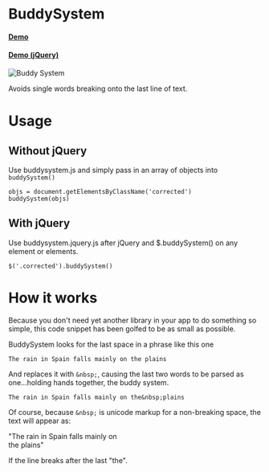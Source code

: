 # BuddySystem

#### [Demo](http://codepen.io/ajkochanowicz/pen/mKbtB)
#### [Demo (jQuery)](http://codepen.io/ajkochanowicz/pen/ezEmp)

![Buddy System](http://getkickstrap.com/1.x/static/buddysystem.png)

Avoids single words breaking onto the last line of text.

# Usage

## Without jQuery

Use buddysystem.js and simply pass in an array of objects into ``buddySystem()``

    objs = document.getElementsByClassName('corrected')
    buddySystem(objs)
    
## With jQuery

Use buddysystem.jquery.js after jQuery and $.buddySystem() on any element or elements.

    $('.corrected').buddySystem()
    
# How it works

Because you don't need yet another library in your app to do something so simple, this code snippet has been golfed to be as small as possible.

BuddySystem looks for the last space in a phrase like this one

    The rain in Spain falls mainly on the plains
    
And replaces it with ``&nbsp;``, causing the last two words to be parsed as one...holding hands together, the buddy system.

    The rain in Spain falls mainly on the&nbsp;plains
    
Of course, because ``&nbsp;`` is unicode markup for a non-breaking space, the text will appear as:

"The rain in Spain falls mainly on<br> 
the plains"

If the line breaks after the last "the".
